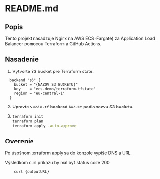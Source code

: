# README.md

## Popis
Tento projekt nasadzuje Nginx na AWS ECS (Fargate) za Application Load Balancer pomocou Terraform a GitHub Actions.

## Nasadenie
1. Vytvorte S3 bucket pre Terraform state.
```
  backend "s3" {
    bucket = "{NAZOV S3 BUCKETU}"
    key    = "ecs-demo/terraform.tfstate"
    region = "eu-central-1"
  }
```
2. Upravte v `main.tf` backend `bucket` podla nazvu S3 bucketu.
3. ```bash
   terraform init
   terraform plan
   terraform apply -auto-approve
   ```

## Overenie

Po úspšnom terraform apply sa do konzole vypíše DNS a URL. 

Výsledkom curl príkazu by mal byť status code 200
```bash
    curl {outputURL}
```
